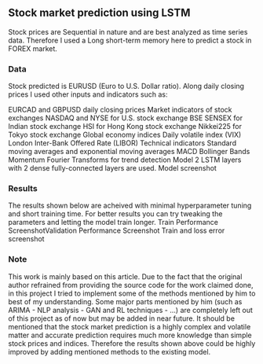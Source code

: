 ## Stock market prediction using LSTM
Stock prices are Sequential in nature and are best analyzed as time series data. Therefore I used a Long short-term memory here to predict a stock in FOREX market.

### Data
Stock predicted is EURUSD (Euro to U.S. Dollar ratio). Along daily closing prices I used other inputs and indicators such as:

EURCAD and GBPUSD daily closing prices
Market indicators of stock exchanges
NASDAQ and NYSE for U.S. stock exchange
BSE SENSEX for Indian stock exchange
HSI for Hong Kong stock exchange
Nikkei225 for Tokyo stock exchange
Global economy indices
Daily volatile index (VIX)
London Inter-Bank Offered Rate (LIBOR)
Technical indicators
Standard moving averages and exponential moving averages
MACD
Bollinger Bands
Momentum
Fourier Transforms for trend detection
Model
2 LSTM layers with 2 dense fully-connected layers are used. Model screenshot

### Results
The results shown below are acheived with minimal hyperparameter tuning and short training time. For better results you can try tweaking the parameters and letting the model train longer.
Train Performance ScreenshotValidation Performance Screenshot
Train and loss error screenshot

### Note
This work is mainly based on this article. Due to the fact that the original author refrained from providing the source code for the work claimed done, in this project I tried to implement some of the methods mentioned by him to best of my understanding. Some major parts mentioned by him (such as ARIMA - NLP analysis - GAN and RL techniques - ...) are completely left out of this project as of now but may be added in near future.
It should be mentioned that the stock market prediction is a highly complex and volatile matter and accurate prediction requires much more knowledge than simple stock prices and indices. Therefore the results shown above could be highly improved by adding mentioned methods to the existing model.
